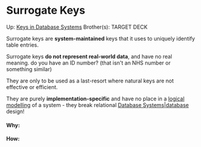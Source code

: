 # Surrogate Keys

Up: [Keys in Database Systems](keys_in_database_systems)
Brother(s):
TARGET DECK

Surrogate keys are **system-maintained** keys that it uses to uniquely identify table entries.

Surrogate keys **do not represent real-world data**, and have no real meaning. do you have an ID number? (that isn't an NHS number or something similar)

They are only to be used as a last-resort where natural keys are not effective or efficient.

They are purely **implementation-specific** and have no place in a [logical modelling](logical_modelling) of a system - they break relational [Database Systems|database](database_systems|database) design!

































#### Why:
#### How:









